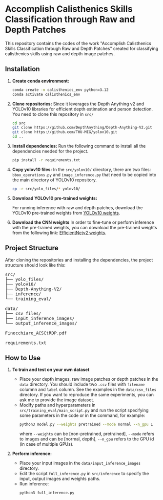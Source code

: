 # Accomplish Calisthenics Skills Classification through Raw and Depth Patches

This repository contains the codes of the work "Accomplish Calisthenics Skills Classification through Raw and Depth Patches" created for classifying calisthenics skills using raw and depth image patches.

## Installation

1.  **Create conda environment:**

    ```bash
    conda create -n calisthenics_env python=3.12
    conda activate calisthenics_env  
    ```

2.  **Clone repositories:**
    Since it leverages the Depth Anything v2 and YOLOv10 libraries for efficient depth estimation and person detection. You need to clone this repository in `src/`

    ```bash
    cd src
    git clone https://github.com/DepthAnything/Depth-Anything-V2.git
    git clone https://github.com/THU-MIG/yolov10.git
    cd ..
    ```
3.  **Install dependencies:**
    Run the following command to install all the dependencies needed for the project.
    ```bash
    pip install -r requirements.txt

4.  **Copy yolov10 files:**
    In the `src/yolov10/` directory, there are two files: `bbox_operations.py` and `image_inference.py` that need to be copied into the main directory of YOLOv10 repository.
    ```bash
    cp -r src/yolo_files/* yolov10/

    ```
5.  **Download YOLOv10 pre-trained weights:**

    For running inference with raw and depth patches, download the YOLOv10 pre-trained weights from [YOLOv10 weights](https://www.kaggle.com/code/cubeai/person-detection-with-yolov10/output).


7. **Download the CNN weights**
   In order to fine-tune or perform inference with the pre-trained weights, you can download the pre-trained weights from the following link: [EfficientNetv2 weights](https://www.dropbox.com/home/cnn_weights).
   


## Project Structure

After cloning the repositories and installing the dependencies, the project structure should look like this:

<pre>
src/
├── yolo_files/
├── yolov10/
├── Depth-Anything-V2/
├── inference/
└── training_eval/

data/
├── csv_files/
├── input_inference_images/
└── output_inference_images/

Finocchiaro_ACSCtRDP.pdf
    
requirements.txt
</pre>

## How to Use

1.  **To train and test on your own dataset**

    *   Place your depth images, raw image patches or depth patches in the `data` directory. You should include two `.csv` files with `filename` columnn and `label` column. See the examples in the `data/csv_files` directory.
        If you want to reproduce the same experiments, you can ask me to provide the image dataset.
    *   Modify paths and hyperparameters in `src/training_eval/main_script.py` and run the script specifying some parameters in the code or in the command, for example:
        ```bash
        python3 model.py --weights pretrained --mode normal --n_gpu 1
        ```
        where `--weights` can be [non-pretrained, pretrained], `--mode` refers to images and can be [normal, depth], `--n_gpu` refers to the GPU id (in case of multiple GPUs).
        

2.  **Perform inference:**
    *   Place your input images in the `data/input_inference_images` directory.
    *   Edit the script `full_inference.py` in `src/inference` to specify the input, output images and weights paths.
    *   Run inference: 
        ```bash
        python3 full_inference.py
        ```
